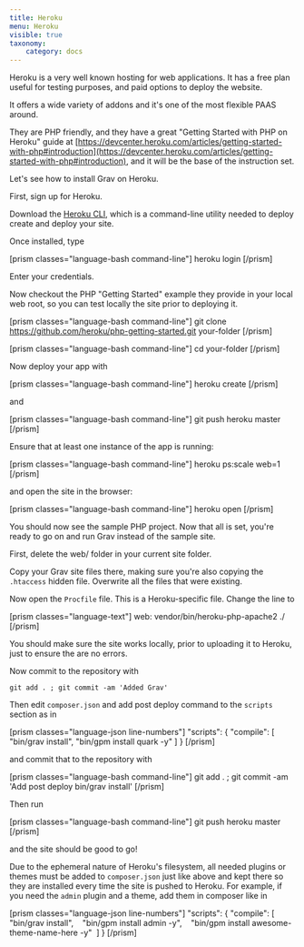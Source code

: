```yaml
---
title: Heroku
menu: Heroku
visible: true
taxonomy:
    category: docs
---
```


Heroku is a very well known hosting for web applications.
It has a free plan useful for testing purposes, and paid options to deploy the website.

It offers a wide variety of addons and it's one of the most flexible PAAS around.

They are PHP friendly, and they have a great "Getting Started with PHP on Heroku" guide at [https://devcenter.heroku.com/articles/getting-started-with-php#introduction](https://devcenter.heroku.com/articles/getting-started-with-php#introduction), and it will be the base of the instruction set.

Let's see how to install Grav on Heroku.

First, sign up for Heroku.

Download the [Heroku CLI](https://devcenter.heroku.com/articles/heroku-cli), which is a command-line utility needed to deploy create and deploy your site.

Once installed, type


[prism classes="language-bash command-line"]
heroku login
[/prism]


Enter your credentials.

Now checkout the PHP "Getting Started" example they provide in your local web root, so you can test locally the site prior to deploying it.

[prism classes="language-bash command-line"]
git clone https://github.com/heroku/php-getting-started.git your-folder
[/prism]

[prism classes="language-bash command-line"]
cd your-folder
[/prism]

Now deploy your app with

[prism classes="language-bash command-line"]
heroku create
[/prism]

and

[prism classes="language-bash command-line"]
git push heroku master
[/prism]

Ensure that at least one instance of the app is running:

[prism classes="language-bash command-line"]
heroku ps:scale web=1
[/prism]

and open the site in the browser:


[prism classes="language-bash command-line"]
heroku open
[/prism]



You should now see the sample PHP project. Now that all is set, you're ready to go on and run Grav instead of the sample site.

First, delete the web/ folder in your current site folder.

Copy your Grav site files there, making sure you're also copying the `.htaccess` hidden file. Overwrite all the files that were existing.

Now open the `Procfile` file. This is a Heroku-specific file. Change the line to

[prism classes="language-text"]
web: vendor/bin/heroku-php-apache2 ./
[/prism]

You should make sure the site works locally, prior to uploading it to Heroku, just to ensure the are no errors.

Now commit to the repository with

`git add . ; git commit -am 'Added Grav'`

Then edit `composer.json` and add post deploy command to the `scripts` section as in

[prism classes="language-json line-numbers"]
"scripts": {
  "compile": [
    "bin/grav install",
    "bin/gpm install quark -y"
  ]
}
[/prism]

and commit that to the repository with 

[prism classes="language-bash command-line"]
git add . ; git commit -am 'Add post deploy bin/grav install'
[/prism]

Then run

[prism classes="language-bash command-line"]
git push heroku master
[/prism]

and the site should be good to go!

Due to the ephemeral nature of Heroku's filesystem, all needed plugins or themes must be added to `composer.json` just like above and kept there so they are installed every time the site is pushed to Heroku. For example, if you need the `admin` plugin and a theme, add them in composer like in

[prism classes="language-json line-numbers"]
"scripts": {
  "compile": [
    "bin/grav install",
    "bin/gpm install admin -y",
    "bin/gpm install awesome-theme-name-here -y"
  ]
}
[/prism]
